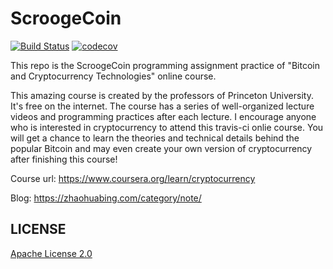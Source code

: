 # ScroogeCoin    
[![Build Status](https://travis-ci.org/zhaohuabing/ScroogeCoin.svg?branch=master)](https://travis-ci.org/zhaohuabing/ScroogeCoin)
[![codecov](https://codecov.io/gh/zhaohuabing/ScroogeCoin/branch/master/graph/badge.svg)](https://codecov.io/gh/zhaohuabing/ScroogeCoin)

This repo is the ScroogeCoin programming assignment practice of "Bitcoin and Cryptocurrency Technologies" online course.

This amazing course is created by the professors of Princeton University. It's free on the internet. The course has a series of well-organized lecture videos and programming practices after each lecture. I encourage anyone who is interested in cryptocurrency to attend this travis-ci onlie course. You will get a chance to learn the theories and technical details behind the popular Bitcoin and may even create your own version of cryptocurrency after finishing this course! 

Course url: https://www.coursera.org/learn/cryptocurrency

Blog: https://zhaohuabing.com/category/note/

## LICENSE
[Apache License 2.0](https://www.apache.org/licenses/LICENSE-2.0)
